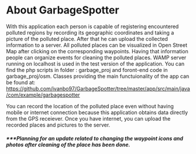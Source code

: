 # About GarbageSpotter

   With this application each person is capable of registering encountered polluted regions by recording its geographic coordinates and taking a picture of the polluted place.
After that he can upload the collected information to a server. All polluted places can be visualized in Open Street Map after clicking on the corresponding waypoints.
Having that information people can organize events for cleaning the polluted places. WAMP server running on localhost is used in the test version of the application. You can find the php scripts in folder : garbage_proj and foront-end code in garbage_proj/osm. Classes providing the main functuionality of the app can be found at: https://github.com/ivanbo97/GarbageSpotter/tree/master/app/src/main/java/com/example/garbagespotter 

You can record the location of the polluted place even without having mobile or internet connection because this application obtains data directly from the GPS receiever. Once you have internet, you can upload the recorded places and pictures to the server.
 ##### ***Planning for an update related to changing the waypoint icons and photos after cleaning of the place has been done.
